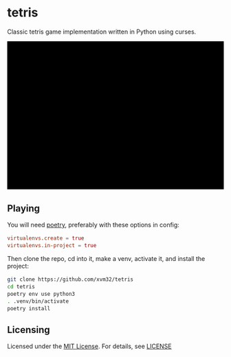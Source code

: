 # tetris

Classic tetris game implementation written in Python using curses.

![screencast](tetris.gif)

## Playing

You will need [poetry](https://github.com/python-poetry/poetry), preferably with these options in config:

```toml
virtualenvs.create = true
virtualenvs.in-project = true
```

Then clone the repo, cd into it, make a venv, activate it, and install the project:

```sh
git clone https://github.com/xvm32/tetris
cd tetris
poetry env use python3
. .venv/bin/activate
poetry install
```

## Licensing

Licensed under the [MIT License](https://opensource.org/licenses/MIT). For details, see [LICENSE](https://github.com/xvm32/pysnake/blob/master/LICENSE)
